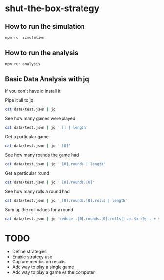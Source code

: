 # shut-the-box-strategy

## How to run the simulation
```bash
npm run simulation
```

## How to run the analysis
```bash
npm run analysis
```

## Basic Data Analysis with jq
If you don't have [jq](https://jqlang.github.io/jq/) install it

Pipe it all to jq
```bash
cat data/test.json | jq
```

See how many games were played
```bash
cat data/test.json | jq '.[] | length'
```

Get a particular game
```bash
cat data/test.json | jq '.[0]'
```

See how many rounds the game had
```bash
cat data/test.json | jq '.[0].rounds | length'
```

Get a particular round
```bash
cat data/test.json | jq '.[0].rounds.[0]'
```

See how many rolls a round had
```bash
cat data/test.json | jq '.[0].rounds.[0].rolls | length'
```

Sum up the roll values for a round
```bash
cat data/test.json | jq 'reduce .[0].rounds.[0].rolls[] as $x (0; . + $x.rollValue)'
```



# TODO
- Define strategies
- Enable strategy use
- Capture metrics on results
- Add way to play a single game
- Add way to play a game vs the computer

